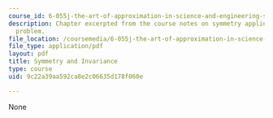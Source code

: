 ```yaml
---
course_id: 6-055j-the-art-of-approximation-in-science-and-engineering-spring-2008
description: Chapter excerpted from the course notes on symmetry applied to a geometric
  problem.
file_location: /coursemedia/6-055j-the-art-of-approximation-in-science-and-engineering-spring-2008/9c22a39aa592ca8e2c06635d178f060e_feb20b.pdf
file_type: application/pdf
layout: pdf
title: Symmetry and Invariance
type: course
uid: 9c22a39aa592ca8e2c06635d178f060e

---
```

None
